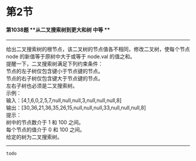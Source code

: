# 第2节

#### 第1038题	**从二叉搜索树到更大和树	中等	**
***
给出二叉搜索树的根节点，该二叉树的节点值各不相同，修改二叉树，使每个节点 node 的新值等于原树中大于或等于 node.val 的值之和。<br>提醒一下，二叉搜索树满足下列约束条件：<br>节点的左子树仅包含键小于节点键的节点。<br>节点的右子树仅包含键大于节点键的节点。<br>左右子树也必须是二叉搜索树。<br>示例：<br>输入：[4,1,6,0,2,5,7,null,null,null,3,null,null,null,8]<br>输出：[30,36,21,36,35,26,15,null,null,null,33,null,null,null,8]<br>提示：<br>树中的节点数介于 1 和 100 之间。<br>每个节点的值介于 0 和 100 之间。<br>给定的树为二叉搜索树。
***

```python
todo
```
